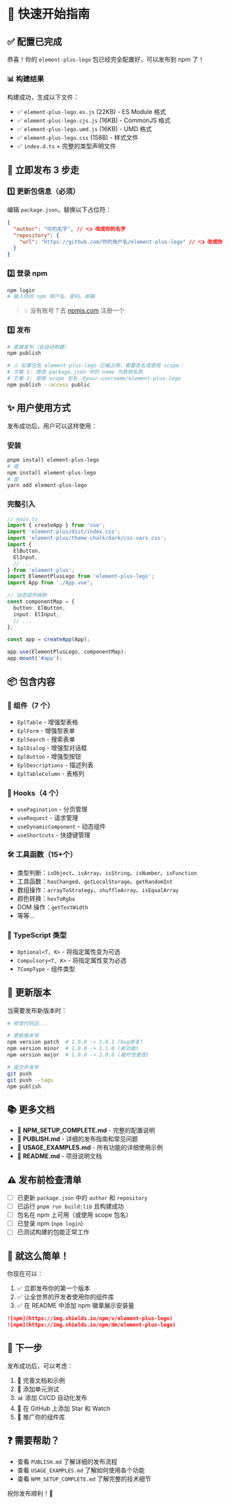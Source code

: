 # 🚀 快速开始指南

## ✅ 配置已完成

恭喜！你的 `element-plus-lego` 包已经完全配置好，可以发布到 npm 了！

### 📊 构建结果

构建成功，生成以下文件：

- ✅ `element-plus-lego.es.js` (22KB) - ES Module 格式
- ✅ `element-plus-lego.cjs.js` (16KB) - CommonJS 格式
- ✅ `element-plus-lego.umd.js` (16KB) - UMD 格式
- ✅ `element-plus-lego.css` (158B) - 样式文件
- ✅ `index.d.ts` + 完整的类型声明文件

## 🎯 立即发布 3 步走

### 1️⃣ 更新包信息（必须）

编辑 `package.json`，替换以下占位符：

```json
{
  "author": "你的名字", // 👈 改成你的名字
  "repository": {
    "url": "https://github.com/你的用户名/element-plus-lego" // 👈 改成你的 GitHub 地址
  }
}
```

### 2️⃣ 登录 npm

```bash
npm login
# 输入你的 npm 用户名、密码、邮箱
```

> 💡 没有账号？去 [npmjs.com](https://www.npmjs.com/) 注册一个

### 3️⃣ 发布

```bash
# 直接发布（会自动构建）
npm publish

# ⚠️ 如果包名 element-plus-lego 已被占用，需要改名或使用 scope：
# 方案 1: 修改 package.json 中的 name 为其他名称
# 方案 2: 使用 scope 包名：@your-username/element-plus-lego
npm publish --access public
```

## ✨ 用户使用方式

发布成功后，用户可以这样使用：

### 安装

```bash
pnpm install element-plus-lego
# 或
npm install element-plus-lego
# 或
yarn add element-plus-lego
```

### 完整引入

```typescript
// main.ts
import { createApp } from 'vue';
import 'element-plus/dist/index.css';
import 'element-plus/theme-chalk/dark/css-vars.css';
import {
  ElButton,
  ElInput,
  // ...
} from 'element-plus';
import ElementPlusLego from 'element-plus-lego';
import App from './App.vue';

// 动态组件映射
const componentMap = {
  button: ElButton,
  input: ElInput,
  // ...
};

const app = createApp(App);

app.use(ElementPlusLego, componentMap);
app.mount('#app');
```

## 📦 包含内容

### 🧩 组件（7 个）

- `EplTable` - 增强型表格
- `EplForm` - 增强型表单
- `EplSearch` - 搜索表单
- `EplDialog` - 增强型对话框
- `EplButton` - 增强型按钮
- `EplDescriptions` - 描述列表
- `EplTableColumn` - 表格列

### 🎣 Hooks（4 个）

- `usePagination` - 分页管理
- `useRequest` - 请求管理
- `useDynamicComponent` - 动态组件
- `useShortcuts` - 快捷键管理

### 🛠️ 工具函数（15+个）

- 类型判断：`isObject`、`isArray`、`isString`、`isNumber`、`isFunction`
- 工具函数：`hasChanged`、`getLocalStorage`、`getRandomInt`
- 数组操作：`arrayToStrategy`、`shuffleArray`、`isEqualArray`
- 颜色转换：`hexToRgba`
- DOM 操作：`getTextWidth`
- 等等...

### 📘 TypeScript 类型

- `Optional<T, K>` - 将指定属性变为可选
- `Compulsory<T, K>` - 将指定属性变为必选
- `TCompType` - 组件类型

## 🔄 更新版本

当需要发布新版本时：

```bash
# 修改代码后...

# 更新版本号
npm version patch  # 1.0.0 -> 1.0.1 (bug修复)
npm version minor  # 1.0.0 -> 1.1.0 (新功能)
npm version major  # 1.0.0 -> 2.0.0 (破坏性更改)

# 提交并发布
git push
git push --tags
npm publish
```

## 📚 更多文档

- 📖 **NPM_SETUP_COMPLETE.md** - 完整的配置说明
- 📖 **PUBLISH.md** - 详细的发布指南和常见问题
- 📖 **USAGE_EXAMPLES.md** - 所有功能的详细使用示例
- 📖 **README.md** - 项目说明文档

## ⚠️ 发布前检查清单

- [ ] 已更新 `package.json` 中的 `author` 和 `repository`
- [ ] 已运行 `pnpm run build:lib` 且构建成功
- [ ] 包名在 npm 上可用（或使用 scope 包名）
- [ ] 已登录 npm (`npm login`)
- [ ] 已测试构建的包能正常工作

## 🎉 就这么简单！

你现在可以：

1. ✅ 立即发布你的第一个版本
2. ✅ 让全世界的开发者使用你的组件库
3. ✅ 在 README 中添加 npm 徽章展示安装量

```markdown
![npm](https://img.shields.io/npm/v/element-plus-lego)
![npm](https://img.shields.io/npm/dm/element-plus-lego)
```

## 💪 下一步

发布成功后，可以考虑：

1. 📝 完善文档和示例
2. 🧪 添加单元测试
3. 📊 添加 CI/CD 自动化发布
4. 🌟 在 GitHub 上添加 Star 和 Watch
5. 🚀 推广你的组件库

## ❓ 需要帮助？

- 查看 `PUBLISH.md` 了解详细的发布流程
- 查看 `USAGE_EXAMPLES.md` 了解如何使用各个功能
- 查看 `NPM_SETUP_COMPLETE.md` 了解完整的技术细节

祝你发布顺利！🎊
